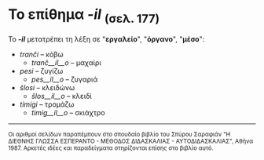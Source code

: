 # Το επίθημα *__-il__* <sub>(σελ. 177)</sub>

Το *__-il__* μετατρέπει τη λέξη σε "__εργαλείο__", "__όργανο__", "__μέσο__":

- *tranĉi*    – κόβω
  - *tranĉ__il__o*    – μαχαίρι
- *pesi*      – ζυγίζω
  - *pes__il__o*      – ζυγαριά
- *ŝlosi*     – κλειδώνω
  - *ŝlos__il__o*     – κλειδί
- *timigi*    – τρομάζω
  - *timig__il__o*    – σκιάχτρο
---
<sub>Οι αριθμοί σελίδων παραπέμπουν στο σπουδαίο βιβλίο του Σπύρου Σαραφιάν "Η ΔΙΕΘΝΗΣ ΓΛΩΣΣΑ ΕΣΠΕΡΑΝΤΟ - ΜΕΘΟΔΟΣ ΔΙΔΑΣΚΑΛΙΑΣ - ΑΥΤΟΔΙΔΑΣΚΑΛΙΑΣ", Αθήνα 1987. Αρκετές ιδέες και παραδείγματα στηρίζονται επίσης στο βιβλίο αυτό.</sub>
